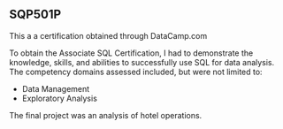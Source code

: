 ## SQP501P
This a a certification obtained through DataCamp.com 

To obtain the Associate SQL Certification, I had to demonstrate the knowledge, skills, and abilities to successfully use SQL for data analysis. The competency domains assessed included, but were not limited to:
  - Data Management
  - Exploratory Analysis

The final project was an analysis of hotel operations.
